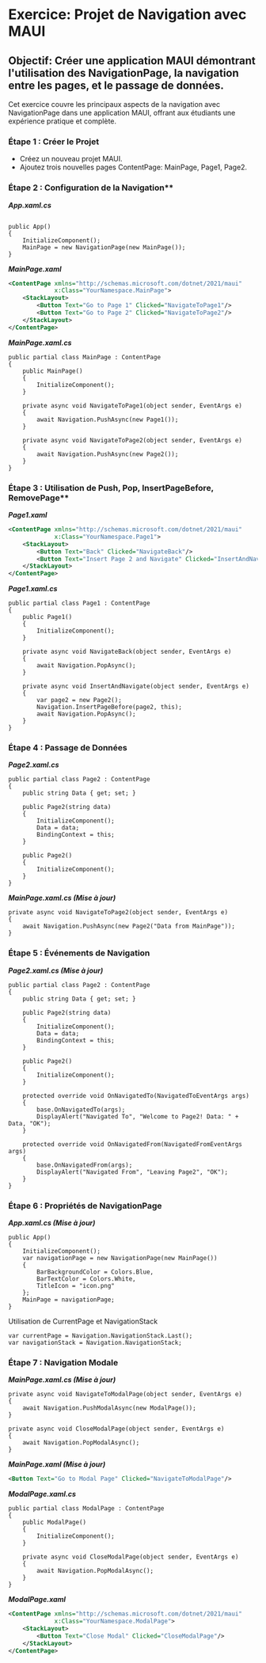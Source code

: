 # Exercice: Projet de Navigation avec MAUI
## Objectif: Créer une application MAUI démontrant l'utilisation des NavigationPage, la navigation entre les pages, et le passage de données.
Cet exercice couvre les principaux aspects de la navigation avec NavigationPage dans une application MAUI, offrant aux étudiants une expérience pratique et complète.

### Étape 1 : Créer le Projet
- Créez un nouveau projet MAUI.
- Ajoutez trois nouvelles pages ContentPage: MainPage, Page1, Page2.
### Étape 2 : Configuration de la Navigation**
  ***App.xaml.cs***

``` CSharp

public App()
{
    InitializeComponent();
    MainPage = new NavigationPage(new MainPage());
}
```
***MainPage.xaml***

``` XML
<ContentPage xmlns="http://schemas.microsoft.com/dotnet/2021/maui"
             x:Class="YourNamespace.MainPage">
    <StackLayout>
        <Button Text="Go to Page 1" Clicked="NavigateToPage1"/>
        <Button Text="Go to Page 2" Clicked="NavigateToPage2"/>
    </StackLayout>
</ContentPage>
```

***MainPage.xaml.cs***
``` CSharp
public partial class MainPage : ContentPage
{
    public MainPage()
    {
        InitializeComponent();
    }

    private async void NavigateToPage1(object sender, EventArgs e)
    {
        await Navigation.PushAsync(new Page1());
    }

    private async void NavigateToPage2(object sender, EventArgs e)
    {
        await Navigation.PushAsync(new Page2());
    }
}
```


### Étape 3 : Utilisation de Push, Pop, InsertPageBefore, RemovePage**
***Page1.xaml***
``` XML
<ContentPage xmlns="http://schemas.microsoft.com/dotnet/2021/maui"
             x:Class="YourNamespace.Page1">
    <StackLayout>
        <Button Text="Back" Clicked="NavigateBack"/>
        <Button Text="Insert Page 2 and Navigate" Clicked="InsertAndNavigate"/>
    </StackLayout>
</ContentPage>
```

***Page1.xaml.cs***
``` CSharp
public partial class Page1 : ContentPage
{
    public Page1()
    {
        InitializeComponent();
    }

    private async void NavigateBack(object sender, EventArgs e)
    {
        await Navigation.PopAsync();
    }

    private async void InsertAndNavigate(object sender, EventArgs e)
    {
        var page2 = new Page2();
        Navigation.InsertPageBefore(page2, this);
        await Navigation.PopAsync();
    }
}
```

### Étape 4 : Passage de Données
***Page2.xaml.cs***
``` CSharp
public partial class Page2 : ContentPage
{
    public string Data { get; set; }
    
    public Page2(string data)
    {
        InitializeComponent();
        Data = data;
        BindingContext = this;
    }

    public Page2()
    {
        InitializeComponent();
    }
}
```
***MainPage.xaml.cs (Mise à jour)***
``` CSharp
private async void NavigateToPage2(object sender, EventArgs e)
{
    await Navigation.PushAsync(new Page2("Data from MainPage"));
}
```
### Étape 5 : Événements de Navigation
***Page2.xaml.cs (Mise à jour)***
``` CSharp
public partial class Page2 : ContentPage
{
    public string Data { get; set; }

    public Page2(string data)
    {
        InitializeComponent();
        Data = data;
        BindingContext = this;
    }

    public Page2()
    {
        InitializeComponent();
    }

    protected override void OnNavigatedTo(NavigatedToEventArgs args)
    {
        base.OnNavigatedTo(args);
        DisplayAlert("Navigated To", "Welcome to Page2! Data: " + Data, "OK");
    }

    protected override void OnNavigatedFrom(NavigatedFromEventArgs args)
    {
        base.OnNavigatedFrom(args);
        DisplayAlert("Navigated From", "Leaving Page2", "OK");
    }
}
```
### Étape 6 : Propriétés de NavigationPage
***App.xaml.cs (Mise à jour)***
``` CSharp
public App()
{
    InitializeComponent();
    var navigationPage = new NavigationPage(new MainPage())
    {
        BarBackgroundColor = Colors.Blue,
        BarTextColor = Colors.White,
        TitleIcon = "icon.png"
    };
    MainPage = navigationPage;
}
```
Utilisation de CurrentPage et NavigationStack
``` CSharp
var currentPage = Navigation.NavigationStack.Last();
var navigationStack = Navigation.NavigationStack;
```
### Étape 7 : Navigation Modale
***MainPage.xaml.cs (Mise à jour)***
``` CSharp
private async void NavigateToModalPage(object sender, EventArgs e)
{
    await Navigation.PushModalAsync(new ModalPage());
}

private async void CloseModalPage(object sender, EventArgs e)
{
    await Navigation.PopModalAsync();
}
```
***MainPage.xaml (Mise à jour)***
``` XML
<Button Text="Go to Modal Page" Clicked="NavigateToModalPage"/>
```
***ModalPage.xaml.cs***
``` CSharp
public partial class ModalPage : ContentPage
{
    public ModalPage()
    {
        InitializeComponent();
    }

    private async void CloseModalPage(object sender, EventArgs e)
    {
        await Navigation.PopModalAsync();
    }
}
```
***ModalPage.xaml***
``` XML
<ContentPage xmlns="http://schemas.microsoft.com/dotnet/2021/maui"
             x:Class="YourNamespace.ModalPage">
    <StackLayout>
        <Button Text="Close Modal" Clicked="CloseModalPage"/>
    </StackLayout>
</ContentPage>
```
